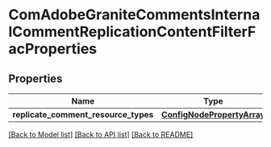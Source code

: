 # ComAdobeGraniteCommentsInternalCommentReplicationContentFilterFacProperties

## Properties
Name | Type | Description | Notes
------------ | ------------- | ------------- | -------------
**replicate_comment_resource_types** | [**ConfigNodePropertyArray**](ConfigNodePropertyArray.md) |  | [optional] 

[[Back to Model list]](../README.md#documentation-for-models) [[Back to API list]](../README.md#documentation-for-api-endpoints) [[Back to README]](../README.md)


